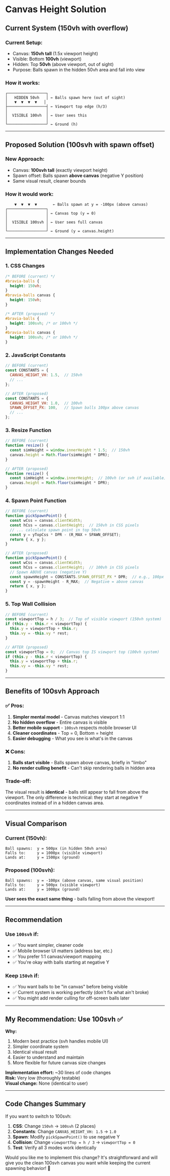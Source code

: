 # Canvas Height Solution

## Current System (150vh with overflow)

### Current Setup:
- Canvas: **150vh tall** (1.5x viewport height)
- Visible: Bottom **100vh** (viewport)
- Hidden: Top **50vh** (above viewport, out of sight)
- Purpose: Balls spawn in the hidden 50vh area and fall into view

### How it works:
```
┌─────────────────┐
│   HIDDEN 50vh   │ ← Balls spawn here (out of sight)
│   ▼  ▼  ▼  ▼   │
├─────────────────┤ ← Viewport top edge (h/3)
│                 │
│  VISIBLE 100vh  │ ← User sees this
│                 │
└─────────────────┘ ← Ground (h)
```

---

## Proposed Solution (100svh with spawn offset)

### New Approach:
- Canvas: **100svh tall** (exactly viewport height)
- Spawn offset: Balls spawn **above canvas** (negative Y position)
- Same visual result, cleaner bounds

### How it would work:
```
    ▼  ▼  ▼  ▼       ← Balls spawn at y = -100px (above canvas)
┌─────────────────┐
│                 │ ← Canvas top (y = 0)
│                 │
│  VISIBLE 100svh │ ← User sees full canvas
│                 │
└─────────────────┘ ← Ground (y = canvas.height)
```

---

## Implementation Changes Needed

### 1. **CSS Changes**
```css
/* BEFORE (current) */
#bravia-balls {
  height: 150vh;
}
#bravia-balls canvas {
  height: 150vh;
}

/* AFTER (proposed) */
#bravia-balls {
  height: 100svh; /* or 100vh */
}
#bravia-balls canvas {
  height: 100svh; /* or 100vh */
}
```

### 2. **JavaScript Constants**
```javascript
// BEFORE (current)
const CONSTANTS = {
  CANVAS_HEIGHT_VH: 1.5,  // 150vh
  // ...
};

// AFTER (proposed)
const CONSTANTS = {
  CANVAS_HEIGHT_VH: 1.0,  // 100vh
  SPAWN_OFFSET_PX: 100,   // Spawn balls 100px above canvas
  // ...
};
```

### 3. **Resize Function**
```javascript
// BEFORE (current)
function resize() {
  const simHeight = window.innerHeight * 1.5;  // 150vh
  canvas.height = Math.floor(simHeight * DPR);
}

// AFTER (proposed)
function resize() {
  const simHeight = window.innerHeight;  // 100vh (or svh if available)
  canvas.height = Math.floor(simHeight * DPR);
}
```

### 4. **Spawn Point Function**
```javascript
// BEFORE (current)
function pickSpawnPoint() {
  const wCss = canvas.clientWidth;
  const hCss = canvas.clientHeight;  // 150vh in CSS pixels
  // ... calculate spawn point in top 50vh
  const y = yTopCss * DPR - (R_MAX + SPAWN_OFFSET);
  return { x, y };
}

// AFTER (proposed)
function pickSpawnPoint() {
  const wCss = canvas.clientWidth;
  const hCss = canvas.clientHeight;  // 100vh in CSS pixels
  // Spawn ABOVE canvas (negative Y)
  const spawnHeight = CONSTANTS.SPAWN_OFFSET_PX * DPR;  // e.g., 100px
  const y = -spawnHeight - R_MAX;  // Negative = above canvas
  return { x, y };
}
```

### 5. **Top Wall Collision**
```javascript
// BEFORE (current)
const viewportTop = h / 3;  // Top of visible viewport (150vh system)
if (this.y - this.r < viewportTop) {
  this.y = viewportTop + this.r;
  this.vy = -this.vy * rest;
}

// AFTER (proposed)
const viewportTop = 0;  // Canvas top IS viewport top (100vh system)
if (this.y - this.r < viewportTop) {
  this.y = viewportTop + this.r;
  this.vy = -this.vy * rest;
}
```

---

## Benefits of 100svh Approach

### ✅ Pros:
1. **Simpler mental model** - Canvas matches viewport 1:1
2. **No hidden overflow** - Entire canvas is visible
3. **Better mobile support** - `100svh` respects mobile browser UI
4. **Cleaner coordinates** - Top = 0, Bottom = height
5. **Easier debugging** - What you see is what's in the canvas

### ❌ Cons:
1. **Balls start visible** - Balls spawn above canvas, briefly in "limbo"
2. **No render culling benefit** - Can't skip rendering balls in hidden area

### Trade-off:
The visual result is **identical** - balls still appear to fall from above the viewport. The only difference is technical: they start at negative Y coordinates instead of in a hidden canvas area.

---

## Visual Comparison

### Current (150vh):
```
Ball spawns:  y = 500px (in hidden 50vh area)
Falls to:     y = 1000px (visible viewport)
Lands at:     y = 1500px (ground)
```

### Proposed (100svh):
```
Ball spawns:  y = -100px (above canvas, same visual position)
Falls to:     y = 500px (visible viewport)
Lands at:     y = 1000px (ground)
```

**User sees the exact same thing** - balls falling from above the viewport!

---

## Recommendation

### Use `100svh` if:
- ✅ You want simpler, cleaner code
- ✅ Mobile browser UI matters (address bar, etc.)
- ✅ You prefer 1:1 canvas/viewport mapping
- ✅ You're okay with balls starting at negative Y

### Keep `150vh` if:
- ✅ You want balls to be "in canvas" before being visible
- ✅ Current system is working perfectly (don't fix what ain't broke)
- ✅ You might add render culling for off-screen balls later

---

## My Recommendation: **Use 100svh** ✅

**Why:**
1. Modern best practice (svh handles mobile UI)
2. Simpler coordinate system
3. Identical visual result
4. Easier to understand and maintain
5. More flexible for future canvas size changes

**Implementation effort:** ~30 lines of code changes  
**Risk:** Very low (thoroughly testable)  
**Visual change:** None (identical to user)

---

## Code Changes Summary

If you want to switch to 100svh:

1. **CSS**: Change `150vh` → `100svh` (2 places)
2. **Constants**: Change `CANVAS_HEIGHT_VH: 1.5` → `1.0`
3. **Spawn**: Modify `pickSpawnPoint()` to use negative Y
4. **Collision**: Change `viewportTop = h / 3` → `viewportTop = 0`
5. **Test**: Verify all 3 modes work identically

Would you like me to implement this change? It's straightforward and will give you the clean 100svh canvas you want while keeping the current spawning behavior! 🚀

